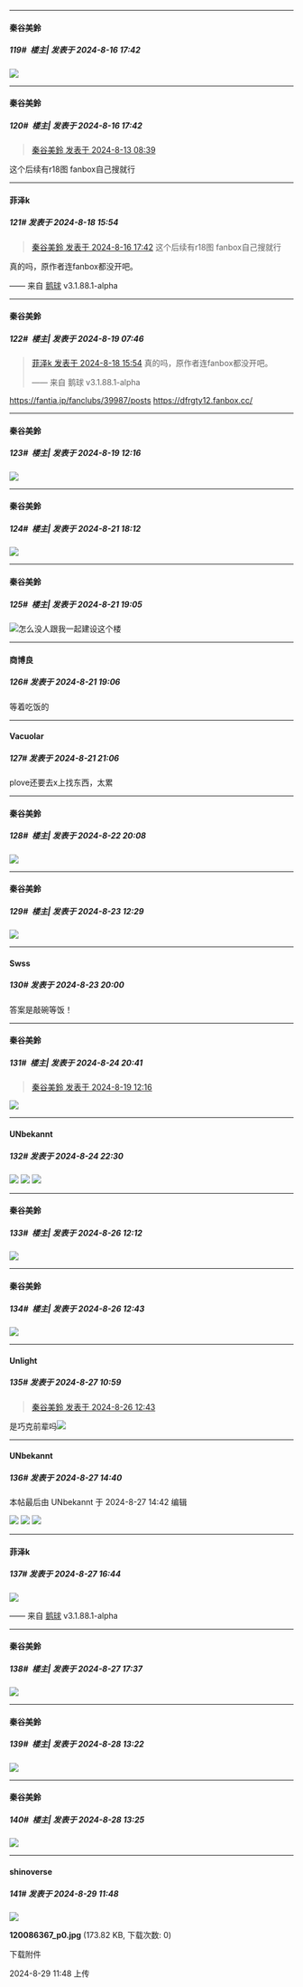﻿
*****

####  秦谷美鈴  
##### 119#         楼主| 发表于 2024-8-16 17:42

<img src="https://p.sda1.dev/19/71d99c4431f4971d9006fbba722fb721/1000008666.jpg" referrerpolicy="no-referrer">

*****

####  秦谷美鈴  
##### 120#         楼主| 发表于 2024-8-16 17:42

<blockquote><a href="httphttps://bbs.saraba1st.com/2b/forum.php?mod=redirect&amp;goto=findpost&amp;pid=65878098&amp;ptid=2186931" target="_blank">秦谷美鈴 发表于 2024-8-13 08:39</a></blockquote>
这个后续有r18图 fanbox自己搜就行


*****

####  菲泽k  
##### 121#       发表于 2024-8-18 15:54

<blockquote><a href="httphttps://bbs.saraba1st.com/2b/forum.php?mod=redirect&amp;goto=findpost&amp;pid=65912657&amp;ptid=2186931" target="_blank">秦谷美鈴 发表于 2024-8-16 17:42</a>
这个后续有r18图 fanbox自己搜就行</blockquote>
真的吗，原作者连fanbox都没开吧。

—— 来自 [鹅球](https://www.pgyer.com/xfPejhuq) v3.1.88.1-alpha


*****

####  秦谷美鈴  
##### 122#         楼主| 发表于 2024-8-19 07:46

<blockquote><a href="httphttps://bbs.saraba1st.com/2b/forum.php?mod=redirect&amp;goto=findpost&amp;pid=65932143&amp;ptid=2186931" target="_blank">菲泽k 发表于 2024-8-18 15:54</a>
真的吗，原作者连fanbox都没开吧。

—— 来自 鹅球 v3.1.88.1-alpha</blockquote>
https://fantia.jp/fanclubs/39987/posts
https://dfrgty12.fanbox.cc/


*****

####  秦谷美鈴  
##### 123#         楼主| 发表于 2024-8-19 12:16

<img src="https://p.sda1.dev/19/43a60face71c9e2010f22e7ff7bc5b3e/1000008718.jpg" referrerpolicy="no-referrer">


*****

####  秦谷美鈴  
##### 124#         楼主| 发表于 2024-8-21 18:12

<img src="https://p.sda1.dev/19/ff3416ebd180fe3408a49bad44762772/1000008808.jpg" referrerpolicy="no-referrer">


*****

####  秦谷美鈴  
##### 125#         楼主| 发表于 2024-8-21 19:05

<img src="https://static.saraba1st.com/image/smiley/face2017/156.png" referrerpolicy="no-referrer">怎么没人跟我一起建设这个楼

*****

####  商博良  
##### 126#       发表于 2024-8-21 19:06

等着吃饭的


*****

####  Vacuolar  
##### 127#       发表于 2024-8-21 21:06

plove还要去x上找东西，太累


*****

####  秦谷美鈴  
##### 128#         楼主| 发表于 2024-8-22 20:08

<img src="https://p.sda1.dev/19/8fff0183d8192723a70c96c7983a77b0/1000008940.jpg" referrerpolicy="no-referrer">


*****

####  秦谷美鈴  
##### 129#         楼主| 发表于 2024-8-23 12:29

<img src="https://p.sda1.dev/19/f71a393e74cd0d600381258cedf753bb/1000008952.jpg" referrerpolicy="no-referrer">


*****

####  Swss  
##### 130#       发表于 2024-8-23 20:00

答案是敲碗等饭！


*****

####  秦谷美鈴  
##### 131#         楼主| 发表于 2024-8-24 20:41

<blockquote><a href="httphttps://bbs.saraba1st.com/2b/forum.php?mod=redirect&amp;goto=findpost&amp;pid=65940129&amp;ptid=2186931" target="_blank">秦谷美鈴 发表于 2024-8-19 12:16</a></blockquote>
<img src="https://p.sda1.dev/19/ecfe7a863e3f26e55198a1aab00ab55e/1000008995.jpg" referrerpolicy="no-referrer">


*****

####  UNbekannt  
##### 132#       发表于 2024-8-24 22:30

<img src="https://p.sda1.dev/19/e76ed22aa694995b91bad67010d886f0/121641929_p0 _2_.jpg" referrerpolicy="no-referrer">
<img src="https://p.sda1.dev/19/286374535c4701ca44df91b75763ac98/121670837_p0.jpg" referrerpolicy="no-referrer">
<img src="https://p.sda1.dev/19/899a71e60dd446e2f20f7865fad03bfc/121791082_p0.jpg" referrerpolicy="no-referrer">


*****

####  秦谷美鈴  
##### 133#         楼主| 发表于 2024-8-26 12:12

<img src="https://p.sda1.dev/19/004b036f72cae30aedbece7daedb4c18/1000009028.jpg" referrerpolicy="no-referrer">


*****

####  秦谷美鈴  
##### 134#         楼主| 发表于 2024-8-26 12:43

<img src="https://p.sda1.dev/19/8e9fbad61db935ab2df81e539faea02a/1000009036.jpg" referrerpolicy="no-referrer">


*****

####  Unlight  
##### 135#       发表于 2024-8-27 10:59

<blockquote><a href="httphttps://bbs.saraba1st.com/2b/forum.php?mod=redirect&amp;goto=findpost&amp;pid=66017665&amp;ptid=2186931" target="_blank">秦谷美鈴 发表于 2024-8-26 12:43</a></blockquote>
是巧克前辈吗<img src="https://static.saraba1st.com/image/smiley/face2017/067.png" referrerpolicy="no-referrer">


*****

####  UNbekannt  
##### 136#       发表于 2024-8-27 14:40

 本帖最后由 UNbekannt 于 2024-8-27 14:42 编辑 

<img src="https://p.sda1.dev/19/3a912702d2b2893d9a767d9e9f83a9f0/119694476_p0.jpg" referrerpolicy="no-referrer">
<img src="https://p.sda1.dev/19/00992d6a013cd93a9acf749e4e2fb87b/117772326_p0.jpg" referrerpolicy="no-referrer">
<img src="https://p.sda1.dev/19/022731d8dbb3bf84e449688611055409/117772326_p1.jpg" referrerpolicy="no-referrer">


*****

####  菲泽k  
##### 137#       发表于 2024-8-27 16:44

<img src="https://p.sda1.dev/19/105de0b29043f32f506d9acb10a14e17/image.jpg" referrerpolicy="no-referrer">

—— 来自 [鹅球](https://www.pgyer.com/xfPejhuq) v3.1.88.1-alpha


*****

####  秦谷美鈴  
##### 138#         楼主| 发表于 2024-8-27 17:37

<img src="https://p.sda1.dev/19/b57995da203d1d6b49928e863cf2d74b/1000009078.jpg" referrerpolicy="no-referrer">


*****

####  秦谷美鈴  
##### 139#         楼主| 发表于 2024-8-28 13:22

<img src="https://p.sda1.dev/19/3604484eb988846b22330beaae62e410/1000009102.jpg" referrerpolicy="no-referrer">

*****

####  秦谷美鈴  
##### 140#         楼主| 发表于 2024-8-28 13:25

<img src="https://p.sda1.dev/19/8c987832c23911c860c496fa8a1439e9/1000009096.jpg" referrerpolicy="no-referrer">


*****

####  shinoverse  
##### 141#       发表于 2024-8-29 11:48

<img src="https://img.saraba1st.com/forum/202408/29/114850bm9kerqdcqo30pxq.jpg" referrerpolicy="no-referrer">

<strong>120086367_p0.jpg</strong> (173.82 KB, 下载次数: 0)

下载附件

2024-8-29 11:48 上传

